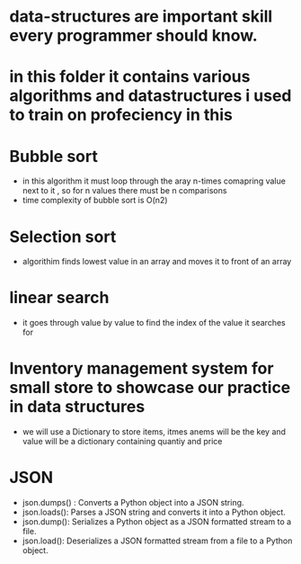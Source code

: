 # data-structures are important skill every programmer should know.

# in this folder it contains various algorithms and datastructures i used to train on profeciency in this

# Bubble sort

- in this algorithm it must loop through the aray n-times comapring value next to it , so for n values there must be n comparisons
- time complexity of bubble sort is O(n2)
# Selection sort
- algorithim finds lowest value in an array and moves it to front of an array
# linear search
- it goes through value by value to find the index of the value it searches for
# Inventory management system for small store to showcase our practice in data structures
- we will use a Dictionary to store items, itmes anems will be the key and value will be a dictionary containing quantiy and price

# JSON
- json.dumps() : Converts a Python object into a JSON string.
- json.loads(): Parses a JSON string and converts it into a Python object.
- json.dump(): Serializes a Python object as a JSON formatted stream to a file.
- json.load(): Deserializes a JSON formatted stream from a file to a Python object.